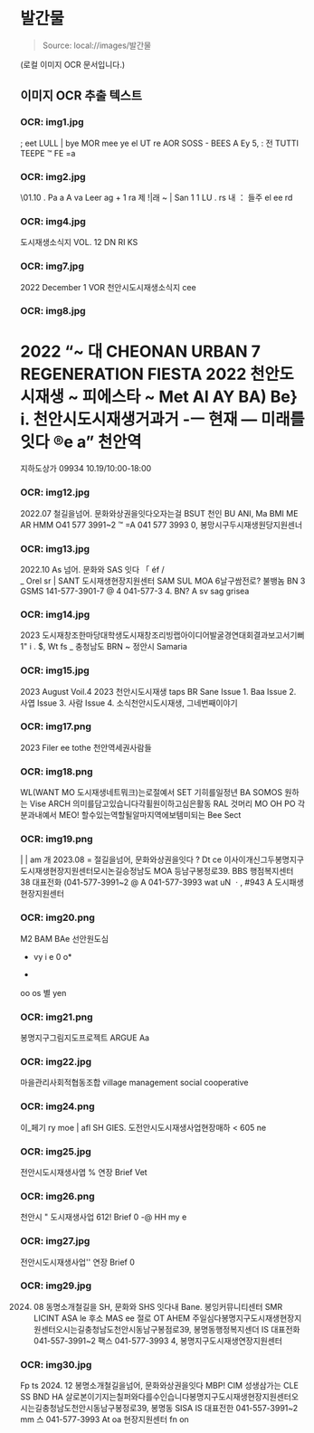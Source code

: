 # 발간물

> Source: local://images/발간물

(로컬 이미지 OCR 문서입니다.)


## 이미지 OCR 추출 텍스트

### OCR: img1.jpg
;
eet LULL | bye
MOR mee ye
el UT re
AOR SOSS - BEES A
Ey 5, : 전
TUTTI TEEPE
™ FE =a


### OCR: img2.jpg
\01.10
. Pa
a A
va Leer ag +
1 ra 제 !|래
~ | San
1 1
LU .
rs 내
： 들주 el ee
rd


### OCR: img4.jpg
도시재생소식지 VOL. 12
DN RI KS


### OCR: img7.jpg
2022 December 1 VOR
천안시도시재생소식지
cee


### OCR: img8.jpg
2022 “~ 대
CHEONAN
URBAN 7
REGENERATION
FIESTA
2022
천안도시재생 ~
피에스타
~
Met Al AY BA) Be}
i.
천안시도시재생거과거 -ㅡ
현재 —
미래를잇다
®e
a”
천안역
=
지하도상가
09934 10.19/10:00-18:00


### OCR: img12.jpg
2022.07
철길을넘어. 문화와상권을잇다오자는걸 BSUT 천인 BU ANI, Ma BMI ME AR
HMM O41 577 3991~2 ™ =A 041 577 3993
0, 봉망시구두시재생원당지원센너


### OCR: img13.jpg
2022.10
As 넘어. 문화와 SAS 잇다
「
éf
/ \
_ Orel sr |
SANT 도시재생현장지원센터
SAM SUL MOA 6날구쌈전로? 불뱅놈 BN 3
GSMS 141-577-3901-7 @ 4 041-577-3
4. BN?
A sv sag grisea


### OCR: img14.jpg
2023 도시재창조한마당대학생도시재창조리빙랩아이디어발굴경연대회결과보고서기뻐 1"
i . $, Wt
fs
_ 충청남도 BRN ~ 정안시 Samaria


### OCR: img15.jpg
2023 August
Voil.4 2023 천안시도시재생 taps BR Sane
Issue 1. Baa
Issue 2. 사엽
Issue 3. 사람
Issue 4. 소식천안시도시재생, 그네번째이야기


### OCR: img17.png
2023 Filer ee tothe
천안역세권사람들


### OCR: img18.png
WL(WANT MO 도시재생네트뭐크)는로절예서 SET 기히를일정년 BA SOMOS 원하는 Vise ARCH 의미를담고있습니다각휠원이하고심은활동 RAL 것머리 MO OH PO
각분과내예서 MEO! 할수있는역할될알마지역에보템미되는 Bee Sect


### OCR: img19.png
| | am 개 2023.08
= 절길을넘어, 문화와상권을잇다
?
Dt ce 이사이개신그두봉명지구도시재생현장지원센터모시논길승정남도 MOA 등남구봉정로39. BBS 행점복지센터 38
대표전화 (041-577-3991~2 @ A 041-577-3993
wat uN
ㆍ, #943
A 도시패생현장지원센터


### OCR: img20.png
M2 BAM BAe 선안원도심
+ vy i
e 0
o*
-
oo
os 별
yen


### OCR: img21.png
봉명지구그림지도프로젝트
ARGUE Aa


### OCR: img22.jpg
마을관리사회적협동조합
village management social cooperative


### OCR: img24.png
이_페기 ry moe |
afl SH GIES.
도전안시도시재생사업현장매하 <
605 ne


### OCR: img25.jpg
전안시도시재생사엽
% 연장 Brief Vet


### OCR: img26.png
천안시 "
도시재생사업
612! Brief
0
-@
HH
my
e


### OCR: img27.jpg
전안시도시재생사업''
연장 Brief 0


### OCR: img29.jpg
2024. 08
동명소개철길을 SH, 문화와 SHS 잇다내 Bane.
봉잉커뮤니티센터
SMR LICINT ASA le 후소 MAS ee 절로 OT AHEM 주일심다봉명지구도시재생현장지원센터오시는길충청남도천안시동남구봉점로39, 봉명동행정복지센더 IS
대표전화 041-557-3991~2 팩스 041-577-3993
4, 봉명지구도시재생연장지원센터


### OCR: img30.jpg
Fp ts
2024. 12
봉명소개철길을넘어, 문화와상권을잇다
MBP! CIM 성생삼가는 CLE SS BND HA 살로본이기지는칠퍼와다를수인습니다봉명지구도시재생현장지원센터오시는길충청남도천안시동남구봉정로39, 봉명동 SISA IS
대표전한 041-557-3991~2 mm 스 041-577-3993
At oa 현장지원센터 fn on

